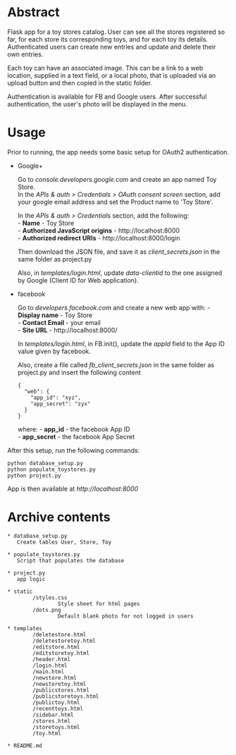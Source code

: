 Abstract
========
Flask app for a toy stores catalog.
User can see all the stores registered so far, for each store its corresponding 
toys, and for each toy its details. Authenticated users can create new entries 
and update and delete their own entries. 

Each toy can have an associated image. This can be a link to a web location,
supplied in a text field, or a local photo, that is uploaded via an upload 
button and then copied in the static folder.

Authentication is available for FB and Google users. After successful 
authentication, the user's photo will be displayed in the menu.


Usage
=====

Prior to running, the app needs some basic setup for OAuth2 authentication.

* Google+

    Go to _console.developers.google.com_ and create an app named Toy Store.  
    In the _APIs & auth > Credentials > OAuth consent screen_ section, add your 
    google email address and set the Product name to 'Toy Store'.

    In the _APIs & auth > Credentials_ section, add the following:  
      - __Name__ - Toy Store  
      - __Authorized JavaScript origins__ - http://localhost:8000  
      - __Authorized redirect URIs__ - http://localhost:8000/login  

    Then download the JSON file, and save it as _client_secrets.json_ in the 
    same folder as project.py  

    Also, in _templates/login.html_, update _data-clientid_ to the one assigned
    by Google (Client ID for Web application).

* facebook

    Go to _developers.facebook.com_ and create a new web app with:
      - __Display name__ - Toy Store  
      - __Contact Email__ - your email  
      - __Site URL__ - http://localhost:8000/  

    In _templates/login.html_, in FB.init(), update the _appId_ field to the
    App ID value given by facebook.

    Also, create a file called _fb_client_secrets.json_ in the same folder as 
    project.py and insert the following content

    ```
    {
      "web": {
        "app_id": "xyz",
        "app_secret": "zyx"
      }
    }
    ```  
    where:
      - __app_id__ - the facebook App ID  
      - __app_secret__ - the facebook App Secret   


After this setup, run the following commands:

```
python database_setup.py
python populate_toystores.py
python project.py
```

App is then available at _http://localhost:8000_


Archive contents
================

```
* database_setup.py
   Create tables User, Store, Toy

* populate_toystores.py
   Script that populates the database

* project.py
   app logic

* static
		/styles.css
		 		Style sheet for html pages
		/dots.png
				Default blank photo for not logged in users

* templates
		/deletestore.html
		/deletestoretoy.html
		/editstore.html
		/editstoretoy.html
		/header.html
		/login.html
		/main.html
		/newstore.html
		/newstoretoy.html
		/publicstores.html
		/publicstoretoys.html
		/publictoy.html
		/recenttoys.html
		/sidebar.html
		/stores.html
		/storetoys.html
		/toy.html

* README.md
```
